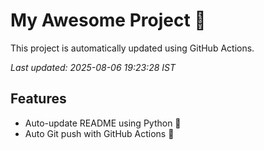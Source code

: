 # My Awesome Project 🚀

This project is automatically updated using GitHub Actions.

_Last updated: 2025-08-06 19:23:28 IST_

## Features
- Auto-update README using Python 🐍
- Auto Git push with GitHub Actions 🤖
